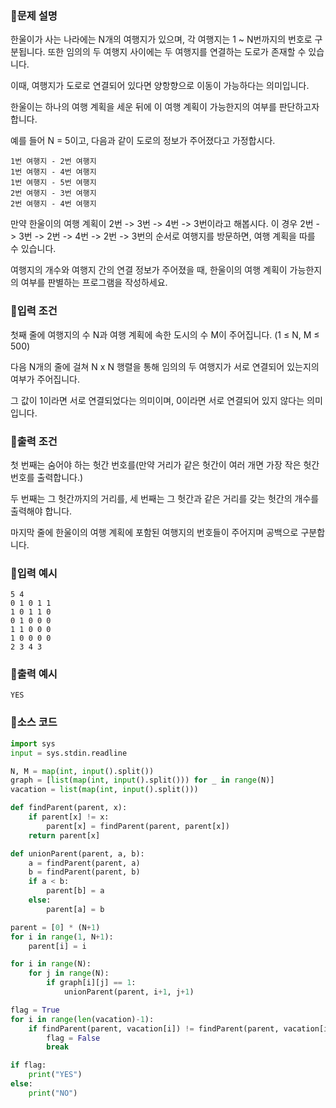 ### 📌문제 설명

한울이가 사는 나라에는 N개의 여행지가 있으며, 각 여행지는 1 ~ N번까지의 번호로 구분됩니다. 또한 임의의 두 여행지 사이에는 두 여행지를 연결하는 도로가 존재할 수 있습니다. 

이때, 여행지가 도로로 연결되어 있다면 양항향으로 이동이 가능하다는 의미입니다. 

한울이는 하나의 여행 계획을 세운 뒤에 이 여행 계획이 가능한지의 여부를 판단하고자합니다. 

예를 들어 N = 5이고, 다음과 같이 도로의 정보가 주어졌다고 가정합시다.

```
1번 여행지 - 2번 여행지
1번 여행지 - 4번 여행지
1번 여행지 - 5번 여행지
2번 여행지 - 3번 여행지
2번 여행지 - 4번 여행지
```

만약 한울이의 여행 계획이 2번 -> 3번 -> 4번 -> 3번이라고 해봅시다. 이 경우 2번 -> 3번 -> 2번 -> 4번 -> 2번 -> 3번의 순서로 여행지를 방문하면, 여행 계획을 따를 수 있습니다.

여행지의 개수와 여행지 간의 연결 정보가 주어졌을 때, 한울이의 여행 계획이 가능한지의 여부를 판별하는 프로그램을 작성하세요.

### 📌입력 조건

첫째 줄에 여행지의 수 N과 여행 계획에 속한 도시의 수 M이 주어집니다. (1 ≤ N, M ≤ 500)

다음 N개의 줄에 걸쳐 N x N 행렬을 통해 임의의 두 여행지가 서로 연결되어 있는지의 여부가 주어집니다.

그 값이 1이라면 서로 연결되었다는 의미이며, 0이라면 서로 연결되어 있지 않다는 의미입니다.

### 📌출력 조건

첫 번째는 숨어야 하는 헛간 번호를(만약 거리가 같은 헛간이 여러 개면 가장 작은 헛간 번호를 출력합니다.)

두 번째는 그 헛간까지의 거리를, 세 번째는 그 헛간과 같은 거리를 갖는 헛간의 개수를 출력해야 합니다.

마지막 줄에 한울이의 여행 계획에 포함된 여행지의 번호들이 주어지며 공백으로 구분합니다.

### 📌입력 예시

```
5 4
0 1 0 1 1
1 0 1 1 0
0 1 0 0 0
1 1 0 0 0
1 0 0 0 0
2 3 4 3
```

### 📌출력 예시

```
YES
```

### 📌소스 코드

```python
import sys
input = sys.stdin.readline

N, M = map(int, input().split())
graph = [list(map(int, input().split())) for _ in range(N)]
vacation = list(map(int, input().split()))

def findParent(parent, x):
    if parent[x] != x:
        parent[x] = findParent(parent, parent[x])
    return parent[x]

def unionParent(parent, a, b):
    a = findParent(parent, a)
    b = findParent(parent, b)
    if a < b:
        parent[b] = a
    else:
        parent[a] = b

parent = [0] * (N+1)
for i in range(1, N+1):
    parent[i] = i

for i in range(N):
    for j in range(N):
        if graph[i][j] == 1:
            unionParent(parent, i+1, j+1)

flag = True
for i in range(len(vacation)-1):
    if findParent(parent, vacation[i]) != findParent(parent, vacation[i+1]):
        flag = False
        break

if flag:
    print("YES")
else:
    print("NO")
```
